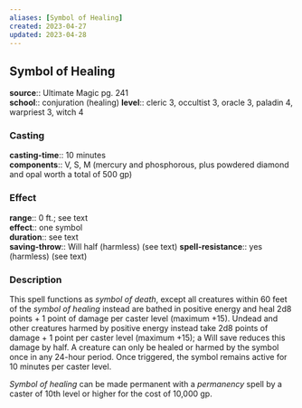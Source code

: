 ```yaml
---
aliases: [Symbol of Healing]
created: 2023-04-27
updated: 2023-04-28
---
```


## Symbol of Healing

**source**:: Ultimate Magic pg. 241  
**school**:: conjuration (healing)
**level**:: cleric 3, occultist 3, oracle 3, paladin 4, warpriest 3, witch 4

### Casting

**casting-time**:: 10 minutes  
**components**:: V, S, M (mercury and phosphorous, plus powdered diamond and opal worth a total of 500 gp)

### Effect

**range**:: 0 ft.; see text  
**effect**:: one symbol  
**duration**:: see text  
**saving-throw**:: Will half (harmless) (see text)
**spell-resistance**:: yes (harmless) (see text)

### Description

This spell functions as *symbol of death*, except all creatures within 60 feet of the *symbol of healing* instead are bathed in positive energy and heal 2d8 points + 1 point of damage per caster level (maximum +15). Undead and other creatures harmed by positive energy instead take 2d8 points of damage + 1 point per caster level (maximum +15); a Will save reduces this damage by half. A creature can only be healed or harmed by the symbol once in any 24-hour period. Once triggered, the symbol remains active for 10 minutes per caster level.  
  
*Symbol of healing* can be made permanent with a *permanency* spell by a caster of 10th level or higher for the cost of 10,000 gp.
